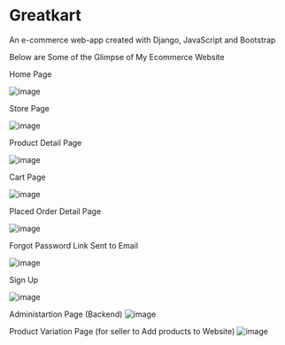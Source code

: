 # Greatkart

An e-commerce web-app created with Django, JavaScript and Bootstrap


 Below are Some of the Glimpse of My Ecommerce Website 
 
 Home Page 
 
 ![image](https://user-images.githubusercontent.com/49811626/187013638-5fe71a51-e28e-4119-ae16-fe6d7d45593b.png)
 
 Store Page
 
 ![image](https://user-images.githubusercontent.com/49811626/187013996-d3652002-6e84-40b8-8ab0-982a1caa47df.png)

 
 Product Detail Page
 
 ![image](https://user-images.githubusercontent.com/49811626/187013703-e5e363ca-1379-49c6-94e5-1d777e6cf653.png)

 Cart Page
 
 ![image](https://user-images.githubusercontent.com/49811626/187013725-fbe15f59-b232-496a-af31-dcadfca8ef48.png)

 Placed Order Detail Page
 
 ![image](https://user-images.githubusercontent.com/49811626/187013860-2e880661-bfa5-4339-bb96-d5e51939e03a.png)
 
 Forgot Password Link Sent to Email
 
 ![image](https://user-images.githubusercontent.com/49811626/187014063-eccd2f85-89c4-4147-8fc6-84eb38d301d2.png)

 Sign Up
 
 ![image](https://user-images.githubusercontent.com/49811626/187014090-e20928c9-0c21-4851-a070-ead0ea0adacc.png)

Administartion Page (Backend)
 ![image](https://user-images.githubusercontent.com/49811626/187014130-b34f50eb-1b4c-4436-9711-2389e85359ea.png)
 
 Product Variation Page (for seller to Add products to Website)
 ![image](https://user-images.githubusercontent.com/49811626/187014182-4e661f19-b6d7-4248-8f52-b4919c7a642e.png)
 
 
